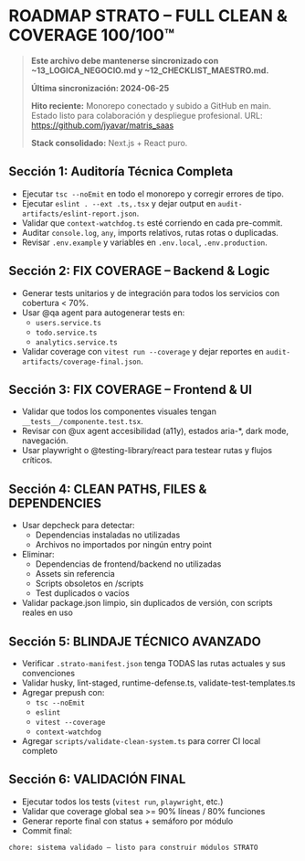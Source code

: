 # ROADMAP STRATO – FULL CLEAN & COVERAGE 100/100™

> **Este archivo debe mantenerse sincronizado con ~13_LOGICA_NEGOCIO.md y ~12_CHECKLIST_MAESTRO.md.**
> 
> **Última sincronización: 2024-06-25**
> 
> **Hito reciente:** Monorepo conectado y subido a GitHub en main. Estado listo para colaboración y despliegue profesional. URL: https://github.com/jyavar/matris_saas
> 
> **Stack consolidado:** Next.js + React puro.

## Sección 1: Auditoría Técnica Completa
- Ejecutar `tsc --noEmit` en todo el monorepo y corregir errores de tipo.
- Ejecutar `eslint . --ext .ts,.tsx` y dejar output en `audit-artifacts/eslint-report.json`.
- Validar que `context-watchdog.ts` esté corriendo en cada pre-commit.
- Auditar `console.log`, `any`, imports relativos, rutas rotas o duplicadas.
- Revisar `.env.example` y variables en `.env.local`, `.env.production`.

## Sección 2: FIX COVERAGE – Backend & Logic
- Generar tests unitarios y de integración para todos los servicios con cobertura < 70%.
- Usar @qa agent para autogenerar tests en:
  - `users.service.ts`
  - `todo.service.ts`
  - `analytics.service.ts`
- Validar coverage con `vitest run --coverage` y dejar reportes en `audit-artifacts/coverage-final.json`.

## Sección 3: FIX COVERAGE – Frontend & UI
- Validar que todos los componentes visuales tengan `__tests__/componente.test.tsx`.
- Revisar con @ux agent accesibilidad (a11y), estados aria-*, dark mode, navegación.
- Usar playwright o @testing-library/react para testear rutas y flujos críticos.

## Sección 4: CLEAN PATHS, FILES & DEPENDENCIES
- Usar depcheck para detectar:
  - Dependencias instaladas no utilizadas
  - Archivos no importados por ningún entry point
- Eliminar:
  - Dependencias de frontend/backend no utilizadas
  - Assets sin referencia
  - Scripts obsoletos en /scripts
  - Test duplicados o vacíos
- Validar package.json limpio, sin duplicados de versión, con scripts reales en uso

## Sección 5: BLINDAJE TÉCNICO AVANZADO
- Verificar `.strato-manifest.json` tenga TODAS las rutas actuales y sus convenciones
- Validar husky, lint-staged, runtime-defense.ts, validate-test-templates.ts
- Agregar prepush con:
  - `tsc --noEmit`
  - `eslint`
  - `vitest --coverage`
  - `context-watchdog`
- Agregar `scripts/validate-clean-system.ts` para correr CI local completo

## Sección 6: VALIDACIÓN FINAL
- Ejecutar todos los tests (`vitest run`, `playwright`, etc.)
- Validar que coverage global sea >= 90% líneas / 80% funciones
- Generar reporte final con status + semáforo por módulo
- Commit final:

```
chore: sistema validado – listo para construir módulos STRATO
``` 